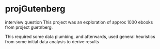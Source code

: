 # projGutenberg
interview question
This project was an exploration of approx 1000 ebooks from project guetnberg. 

This required some data plumbing, and afterwards, used general heuristics from some initial data analysis to derive results
